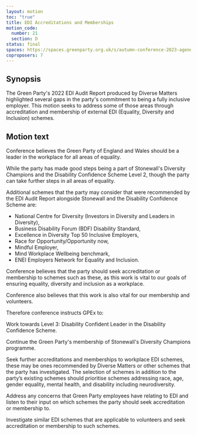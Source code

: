 ```yaml
---
layout: motion
toc: "true"
title: EDI Accreditations and Memberships
motion_code:
  number: 21
  section: D
status: final
spaces: https://spaces.greenparty.org.uk/s/autumn-conference-2023-agenda-forum/post/post/view?id=11020
coproposers: 7
---
```

## Synopsis

The Green Party's 2022 EDI Audit Report produced by Diverse Matters highlighted several gaps in the party's commitment to being a fully inclusive employer. This motion seeks to address some of those areas through accreditation and membership of external EDI (Equality, Diversity and Inclusion) schemes.

## Motion text

Conference believes the Green Party of England and Wales should be a leader in the workplace for all areas of equality.

While the party has made good steps being a part of Stonewall's Diversity Champions and the Disability Confidence Scheme Level 2, though the party can take further steps in all areas of equality.

Additional schemes that the party may consider that were recommended by the EDI Audit Report alongside Stonewall and the Disability Confidence Scheme are:

* National Centre for Diversity (Investors in Diversity and Leaders in Diversity),
* Business Disability Forum (BDF) Disability Standard,
* Excellence in Diversity Top 50 Inclusive Employers,
* Race for Opportunity/Opportunity now,
* Mindful Employer,
* Mind Workplace Wellbeing benchmark,
* ENEI Employers Network for Equality and Inclusion.

Conference believes that the party should seek accreditation or membership to schemes such as these, as this work is vital to our goals of ensuring equality, diversity and inclusion as a workplace.

Conference also believes that this work is also vital for our membership and volunteers.

Therefore conference instructs GPEx to:

Work towards Level 3: Disability Confident Leader in the Disability Confidence Scheme.

Continue the Green Party's membership of Stonewall's Diversity Champions programme.

Seek further accreditations and memberships to workplace EDI schemes, these may be ones recommended by Diverse Matters or other schemes that the party has investigated. The selection of schemes in addition to the party’s existing schemes should prioritise schemes addressing race, age, gender equality, mental health, and disability including neurodiversity.

Address any concerns that Green Party employees have relating to EDI and listen to their input on which schemes the party should seek accreditation or membership to.

Investigate similar EDI schemes that are applicable to volunteers and seek accreditation or membership to such schemes.
